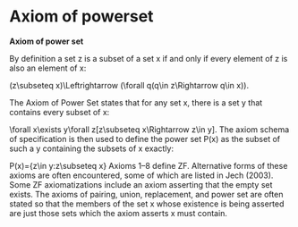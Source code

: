 # Axiom of powerset

**Axiom of power set**

By definition a set z is a subset of a set x if and only if every element of z is also an element of x:

(z\subseteq x)\Leftrightarrow (\forall q(q\in z\Rightarrow q\in x)).

The Axiom of Power Set states that for any set x, there is a set y that contains every subset of x:

\forall x\exists y\forall z[z\subseteq x\Rightarrow z\in y].
The axiom schema of specification is then used to define the power set P(x) as the subset of such a y containing the subsets of x exactly:

P(x)=\{z\in y:z\subseteq x\}
Axioms 1–8 define ZF. Alternative forms of these axioms are often encountered, some of which are listed in Jech (2003). Some ZF axiomatizations include an axiom asserting that the empty set exists. The axioms of pairing, union, replacement, and power set are often stated so that the members of the set x whose existence is being asserted are just those sets which the axiom asserts x must contain.
